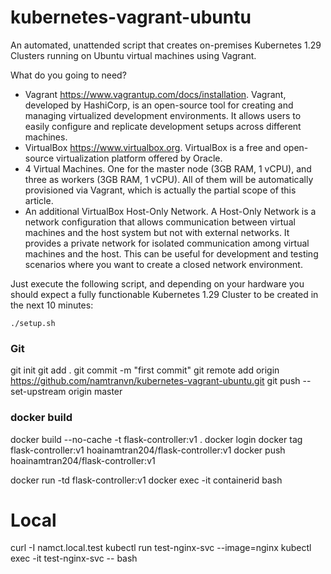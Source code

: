 # kubernetes-vagrant-ubuntu

An automated, unattended script that creates on-premises Kubernetes 1.29 Clusters running on Ubuntu virtual machines using Vagrant.

What do you going to need?
- Vagrant https://www.vagrantup.com/docs/installation. Vagrant, developed by HashiCorp, is an open-source tool for creating and managing virtualized development environments. It allows users to easily configure and replicate development setups across different machines.
- VirtualBox https://www.virtualbox.org. VirtualBox is a free and open-source virtualization platform offered by Oracle.
- 4 Virtual Machines. One for the master node (3GB RAM, 1 vCPU), and three as workers (3GB RAM, 1 vCPU). All of them will be automatically provisioned via Vagrant, which is actually the partial scope of this article.
- An additional VirtualBox Host-Only Network. A Host-Only Network is a network configuration that allows communication between virtual machines and the host system but not with external networks. It provides a private network for isolated communication among virtual machines and the host. This can be useful for development and testing scenarios where you want to create a closed network environment.

Just execute the following script, and depending on your hardware you should expect a fully functionable Kubernetes 1.29 Cluster to be created in the next 10 minutes:

```
./setup.sh
```

### Git
git init
git add .
git commit -m "first commit"
git remote add origin https://github.com/namtranvn/kubernetes-vagrant-ubuntu.git
git push --set-upstream origin master


### docker build
docker build --no-cache -t flask-controller:v1 .
docker login
docker tag flask-controller:v1 hoainamtran204/flask-controller:v1
docker push hoainamtran204/flask-controller:v1

docker run -td flask-controller:v1
docker exec -it containerid bash

# Local
curl -I namct.local.test
kubectl run test-nginx-svc --image=nginx
kubectl exec -it test-nginx-svc -- bash